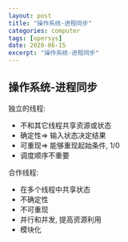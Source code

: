 ```yaml
---
layout: post
title: "操作系统-进程同步"
categories: computer
tags: [opersys]
date: 2020-06-15
excerpt: "操作系统-进程同步"
---
```


## 操作系统-进程同步

独立的线程:
* 不和其它线程共享资源或状态
* 确定性=> 输入状态决定结果
* 可重现=> 能够重现起始条件, 1/0
* 调度顺序不重要

合作线程:
* 在多个线程中共享状态
* 不确定性
* 不可重现
* 并行和并发, 提高资源利用
* 模块化
